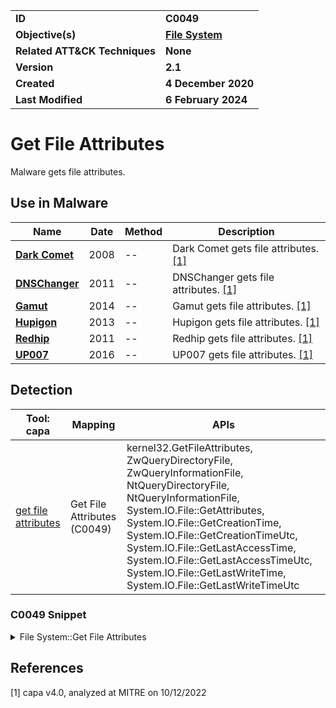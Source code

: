 <table>
<tr>
<td><b>ID</b></td>
<td><b>C0049</b></td>
</tr>
<tr>
<td><b>Objective(s)</b></td>
<td><b><a href="../file-system">File System</a></b></td>
</tr>
<tr>
<td><b>Related ATT&CK Techniques</b></td>
<td><b>None</b></td>
</tr>
<tr>
<td><b>Version</b></td>
<td><b>2.1</b></td>
</tr>
<tr>
<td><b>Created</b></td>
<td><b>4 December 2020</b></td>
</tr>
<tr>
<td><b>Last Modified</b></td>
<td><b>6 February 2024</b></td>
</tr>
</table>


# Get File Attributes

Malware gets file attributes.

## Use in Malware

|Name|Date|Method|Description|
|---|---|---|---|
|[**Dark Comet**](../../xample-malware/dark-comet.md)|2008|--|Dark Comet gets file attributes. [[1]](#1)|
|[**DNSChanger**](../../xample-malware/dnschanger.md)|2011|--|DNSChanger gets file attributes. [[1]](#1)|
|[**Gamut**](../../xample-malware/gamut.md)|2014|--|Gamut gets file attributes. [[1]](#1)|
|[**Hupigon**](../../xample-malware/hupigon.md)|2013|--|Hupigon gets file attributes. [[1]](#1)|
|[**Redhip**](../../xample-malware/redhip.md)|2011|--|Redhip gets file attributes. [[1]](#1)|
|[**UP007**](../../xample-malware/up007.md)|2016|--|UP007 gets file attributes. [[1]](#1)|

## Detection

|Tool: capa|Mapping|APIs|
|---|---|---|
|[get file attributes](https://github.com/mandiant/capa-rules/blob/master/host-interaction/file-system/meta/get-file-attributes.yml)|Get File Attributes (C0049)|kernel32.GetFileAttributes, ZwQueryDirectoryFile, ZwQueryInformationFile, NtQueryDirectoryFile, NtQueryInformationFile, System.IO.File::GetAttributes, System.IO.File::GetCreationTime, System.IO.File::GetCreationTimeUtc, System.IO.File::GetLastAccessTime, System.IO.File::GetLastAccessTimeUtc, System.IO.File::GetLastWriteTime, System.IO.File::GetLastWriteTimeUtc|

### C0049 Snippet
<details>
<summary> File System::Get File Attributes </summary>
SHA256: 465d3aac3ca4daa9ad4de04fcb999f358396efd7abceed9701c9c28c23c126db
Location: 0x4094B0
<pre>
push    ebx     ; Name of file to get attributes for
mov     ebx, param_1
mov     param_1, ebx
call    FUN_00404DFC
push    param_1 ; Return value for function call
call    KERNEL32.DLL::GetFileAttributesA        ; Call Windows API for file deletion
cmp     param_1, -0x1   ; Test if the return value indicates an error
jz      LAB_004094C9    ; If the function returned an error, go to this address to continue execution
test    param_1, 0x10   ; Test to see if the file queried is a directory
jnz     LAB_004094CD    ; If the file is not a directory, continue execution from this address
</pre>
</details>

## References

<a name="1">[1]</a> capa v4.0, analyzed at MITRE on 10/12/2022

